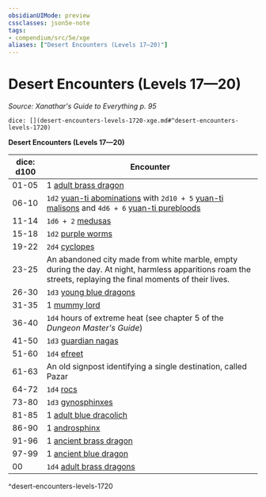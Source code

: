 ```yaml
---
obsidianUIMode: preview
cssclasses: json5e-note
tags:
- compendium/src/5e/xge
aliases: ["Desert Encounters (Levels 17—20)"]
---
```

# Desert Encounters (Levels 17—20)
*Source: Xanathar's Guide to Everything p. 95* 

`dice: [](desert-encounters-levels-1720-xge.md#^desert-encounters-levels-1720)`

**Desert Encounters (Levels 17—20)**

| dice: d100 | Encounter |
|------------|-----------|
| 01-05 | 1 [adult brass dragon](/3-Mechanics/CLI/bestiary/dragon/adult-brass-dragon.md) |
| 06-10 | `1d2` [yuan-ti abominations](/3-Mechanics/CLI/bestiary/monstrosity/yuan-ti-abomination.md) with `2d10 + 5` [yuan-ti malisons](/3-Mechanics/CLI/bestiary/monstrosity/yuan-ti-malison-type-1.md) and `4d6 + 6` [yuan-ti purebloods](/3-Mechanics/CLI/bestiary/humanoid/yuan-ti-pureblood.md) |
| 11-14 | `1d6 + 2` [medusas](/3-Mechanics/CLI/bestiary/monstrosity/medusa.md) |
| 15-18 | `1d2` [purple worms](/3-Mechanics/CLI/bestiary/monstrosity/purple-worm.md) |
| 19-22 | `2d4` [cyclopes](/3-Mechanics/CLI/bestiary/giant/cyclops.md) |
| 23-25 | An abandoned city made from white marble, empty during the day. At night, harmless apparitions roam the streets, replaying the final moments of their lives. |
| 26-30 | `1d3` [young blue dragons](/3-Mechanics/CLI/bestiary/dragon/young-blue-dragon.md) |
| 31-35 | 1 [mummy lord](/3-Mechanics/CLI/bestiary/undead/mummy-lord.md) |
| 36-40 | `1d4` hours of extreme heat (see chapter 5 of the *Dungeon Master's Guide*) |
| 41-50 | `1d3` [guardian nagas](/3-Mechanics/CLI/bestiary/monstrosity/guardian-naga.md) |
| 51-60 | `1d4` [efreet](/3-Mechanics/CLI/bestiary/elemental/efreeti.md) |
| 61-63 | An old signpost identifying a single destination, called Pazar |
| 64-72 | `1d4` [rocs](/3-Mechanics/CLI/bestiary/monstrosity/roc.md) |
| 73-80 | `1d3` [gynosphinxes](/3-Mechanics/CLI/bestiary/monstrosity/gynosphinx.md) |
| 81-85 | 1 [adult blue dracolich](/3-Mechanics/CLI/bestiary/undead/adult-blue-dracolich.md) |
| 86-90 | 1 [androsphinx](/3-Mechanics/CLI/bestiary/monstrosity/androsphinx.md) |
| 91-96 | 1 [ancient brass dragon](/3-Mechanics/CLI/bestiary/dragon/ancient-brass-dragon.md) |
| 97-99 | 1 [ancient blue dragon](/3-Mechanics/CLI/bestiary/dragon/ancient-blue-dragon.md) |
| 00 | `1d4` [adult brass dragons](/3-Mechanics/CLI/bestiary/dragon/adult-brass-dragon.md) |
^desert-encounters-levels-1720